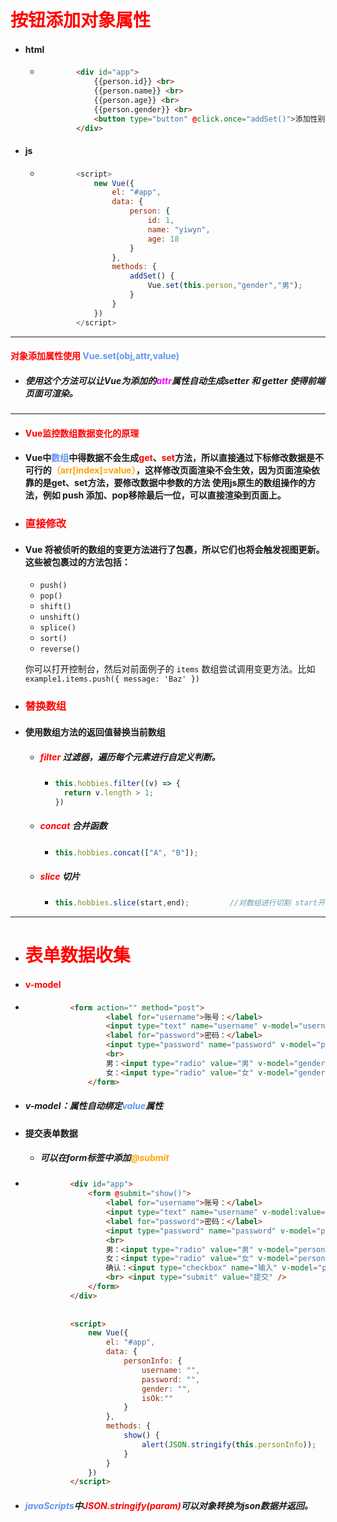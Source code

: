 # <font color='red'>按钮添加对象属性</font>

- #### html

  - ```html
    		<div id="app">
      			{{person.id}} <br>
      			{{person.name}} <br>
      			{{person.age}} <br>
      			{{person.gender}} <br>
      			<button type="button" @click.once="addSet()">添加性别</button>
      		</div>
    ```

- #### js

  - ```javascript
    		<script>
      			new Vue({
      				el: "#app",
      				data: {
      					person: {
      						id: 1,
      						name: "yiwyn",
      						age: 18
      					}
      				},
      				methods: {
      					addSet() {
      						Vue.set(this.person,"gender","男");
      					}
      				}
      			})
      		</script>
    ```



<hr>



#### <font color='red'>对象添加属性使用</font>  <font color='cornflowerblue'>Vue.set(obj,attr,value)</font>   

- ##### 使用这个方法可以让Vue为添加的<font color='fuchsia'>attr</font>属性自动生成setter 和 getter 使得前端页面可渲染。



<hr>


- #### <font color='red'>Vue监控数组数据变化的原理</font>



- #### Vue中<font color='cornflowerblue'>数组</font>中得数据不会生成<font color='red'>get</font>、<font color='red'>set</font>方法，所以直接通过下标修改数据是不可行的<font color='orange'>（arr[index]=value）</font>，这样修改页面渲染不会生效，因为页面渲染依靠的是get、set方法，要修改数据中参数的方法 使用js原生的数组操作的方法，例如 push 添加、pop移除最后一位，可以直接渲染到页面上。 

- ### <font color='red'>直接修改</font>

- #### Vue 将被侦听的数组的变更方法进行了包裹，所以它们也将会触发视图更新。这些被包裹过的方法包括：

  - `push()`
  - `pop()`
  - `shift()`
  - `unshift()`
  - `splice()`
  - `sort()`
  - `reverse()`

  你可以打开控制台，然后对前面例子的 `items` 数组尝试调用变更方法。比如 `example1.items.push({ message: 'Baz' })`

- ### <font color='red'>替换数组</font>

- #### 使用数组方法的返回值替换当前数组

  - ##### <font color='red'>filter </font>过滤器，遍历每个元素进行自定义判断。

    - ```js
      this.hobbies.filter((v) => {
      	return v.length > 1;
      })
      ```

      

  - ##### <font color='red'>concat</font>  合并函数

    - ```js
      this.hobbies.concat(["A", "B"]);
      ```

      

  - ##### <font color='red'>slice</font> 切片

    - ```js
      this.hobbies.slice(start,end);		 //对数组进行切割 start开始坐标 end结束坐标
      ```






<hr>





- # <font color='red'>表单数据收集</font>



- #### <font color='red'>v-model</font>

- ```html
  			<form action="" method="post">
    				<label for="username">账号：</label>
    				<input type="text" name="username" v-model="username" /> <br>
    				<label for="password">密码：</label>
    				<input type="password" name="password" v-model="password" />
    				<br>
    				男：<input type="radio" value="男" v-model="gender" /> <br>
    				女：<input type="radio" value="女" v-model="gender" />
    			</form>
  ```

- ##### v-model：属性自动绑定<font color='cornflowerblue'>value</font>属性

- #### 提交表单数据

    - ##### 可以在form标签中添加<font color='orange'>@submit</font> 
    
- ```html
    		<div id="app">
    			<form @submit="show()">
    				<label for="username">账号：</label>
    				<input type="text" name="username" v-model:value="personInfo.username" /> <br>
    				<label for="password">密码：</label>
    				<input type="password" name="password" v-model="personInfo.password" />
    				<br>
    				男：<input type="radio" value="男" v-model="personInfo.gender" /> <br>
    				女：<input type="radio" value="女" v-model="personInfo.gender" />
    				确认：<input type="checkbox" name="输入" v-model="personInfo.isOk"/>
    				<br> <input type="submit" value="提交" />
    			</form>
    		</div>
    
    
    		<script>
    			new Vue({
    				el: "#app",
    				data: {
    					personInfo: {
    						username: "",
    						password: "",
    						gender: "",
    						isOk:""
    					}
    				},
    				methods: {
    					show() {
    						alert(JSON.stringify(this.personInfo));
    					}
    				}
    			})
    		</script>
    ```



- ##### <font color='cornflowerblue'>javaScripts</font>中<font color='red'>JSON.stringify(param)</font>可以对象转换为json数据并返回。

